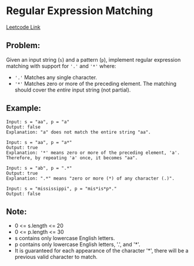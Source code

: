 # Regular Expression Matching

[Leetcode Link](https://leetcode.com/problems/regular-expression-matching/)

## Problem:

Given an input string (`s`) and a pattern (`p`), implement regular expression matching with support for `'.'` and `'*'` where:

- `'.'` Matches any single character.​​​​
- `'*'` Matches zero or more of the preceding element.
  The matching should cover the _entire_ input string (not partial).

## Example:

```
Input: s = "aa", p = "a"
Output: false
Explanation: "a" does not match the entire string "aa".
```

```
Input: s = "aa", p = "a*"
Output: true
Explanation: '*' means zero or more of the preceding element, 'a'. Therefore, by repeating 'a' once, it becomes "aa".
```

```
Input: s = "ab", p = ".*"
Output: true
Explanation: ".*" means "zero or more (*) of any character (.)".
```

```
Input: s = "mississippi", p = "mis*is*p*."
Output: false
```

## Note:

- 0 <= s.length <= 20
- 0 <= p.length <= 30
- s contains only lowercase English letters.
- p contains only lowercase English letters, '.', and '\*'.
- It is guaranteed for each appearance of the character '\*', there will be a previous valid character to match.
